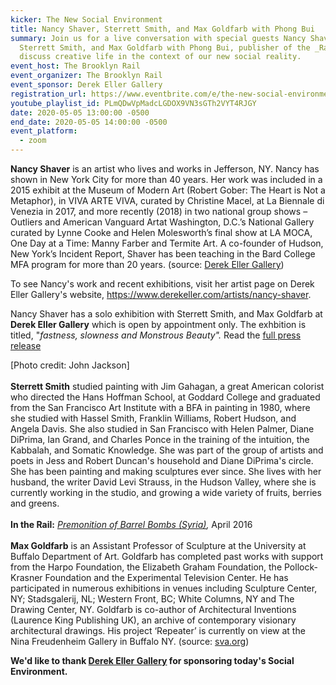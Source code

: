 ```yaml
---
kicker: The New Social Environment
title: Nancy Shaver, Sterrett Smith, and Max Goldfarb with Phong Bui
summary: Join us for a live conversation with special guests Nancy Shaver,
  Sterrett Smith, and Max Goldfarb with Phong Bui, publisher of the _Rail_ to
  discuss creative life in the context of our new social reality.
event_host: The Brooklyn Rail
event_organizer: The Brooklyn Rail
event_sponsor: Derek Eller Gallery
registration_url: https://www.eventbrite.com/e/the-new-social-environment-36-nancy-shaver-sterrett-smith-max-goldfarb-tickets-103921162996
youtube_playlist_id: PLmQDwVpMadcLGDOX9VN3sGTh2VYT4RJGY
date: 2020-05-05 13:00:00 -0500
end_date: 2020-05-05 14:00:00 -0500
event_platform:
  - zoom
---
```

**Nancy Shaver** is an artist who lives and works in Jefferson, NY. Nancy has shown in New York City for more than 40 years. Her work was included in a 2015 exhibit at the Museum of Modern Art (Robert Gober: The Heart is Not a Metaphor), in VIVA ARTE VIVA, curated by Christine Macel, at La Biennale di Venezia in 2017, and more recently (2018) in two national group shows –Outliers and American Vanguard Artat Washington, D.C.’s National Gallery curated by Lynne Cooke and Helen Molesworth’s final show at LA MOCA, One Day at a Time: Manny Farber and Termite Art. A co-founder of Hudson, New York’s Incident Report, Shaver has been teaching in the Bard College MFA program for more than 20 years. (source: [Derek Eller Gallery](https://www.derekeller.com/exhibitions/nancy-shaver5/press-release))

To see Nancy's work and recent exhibitions, visit her artist page on Derek Eller Gallery's website, <https://www.derekeller.com/artists/nancy-shaver>.

Nancy Shaver has a solo exhibition with Sterrett Smith, and Max Goldfarb at **Derek Eller Gallery** which is open by appointment only. The exhbition is titled, "*fastness, slowness and Monstrous Beauty".* Read the [full press release](https://www.derekeller.com/exhibitions/nancy-shaver5/press-release)

\[Photo credit: John Jackson]\
\
**Sterrett Smith** studied painting with Jim Gahagan, a great American colorist who directed the Hans Hoffman School, at Goddard College and graduated from the San Francisco Art Institute with a BFA in painting in 1980, where she studied with Hassel Smith, Franklin Williams, Robert Hudson, and Angela Davis. She also studied in San Francisco with Helen Palmer, Diane DiPrima, Ian Grand, and Charles Ponce in the training of the intuition, the Kabbalah, and Somatic Knowledge. She was part of the group of artists and poets in Jess and Robert Duncan's household and Diane DiPrima's circle. She has been painting and making sculptures ever since. She lives with her husband, the writer David Levi Strauss, in the Hudson Valley, where she is currently working in the studio, and growing a wide variety of fruits, berries and greens.\
\
**In the Rail:** *[Premonition of Barrel Bombs (Syria)](https://brooklynrail.org/2016/04/criticspage/premonition-of-barrel-bombs-syria),* April 2016\
\
**Max Goldfarb** is an Assistant Professor of Sculpture at the University at Buffalo Department of Art. Goldfarb has completed past works with support from the Harpo Foundation, the Elizabeth Graham Foundation, the Pollock-Krasner Foundation and the Experimental Television Center. He has participated in numerous exhibitions in venues including Sculpture Center, NY; Stadsgalerij, NL; Western Front, BC; White Columns, NY and The Drawing Center, NY. Goldfarb is co-author of Architectural Inventions (Laurence King Publishing UK), an archive of contemporary visionary architectural drawings. His project ‘Repeater’ is currently on view at the Nina Freudenheim Gallery in Buffalo NY. (source: [sva.org](https://vcs.sva.edu/opening-tonight-at-soloway-max-goldfarb-nancy-shaver-and-sterrett-smith-in-wolftones-on-display-march-2nd-through-april-14th/))

**We'd like to thank [Derek Eller Gallery](https://www.derekeller.com/) for sponsoring today's Social Environment.**